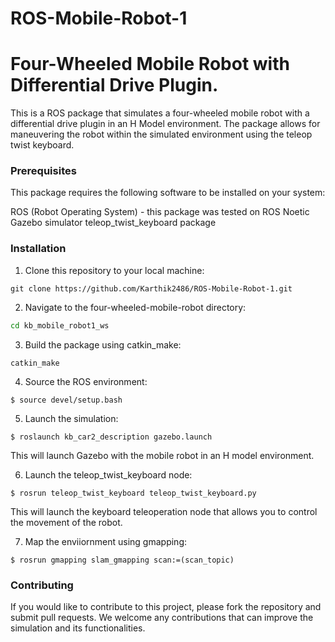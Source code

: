 # ROS-Mobile-Robot-1
# Four-Wheeled Mobile Robot with Differential Drive Plugin.
This is a ROS package that simulates a four-wheeled mobile robot with a differential drive plugin in an H Model environment. The package allows for maneuvering the robot within the simulated environment using the teleop twist keyboard.

### Prerequisites
This package requires the following software to be installed on your system:

ROS (Robot Operating System) - this package was tested on ROS Noetic
Gazebo simulator
teleop_twist_keyboard package

### Installation

1. Clone this repository to your local machine:
```bash:
git clone https://github.com/Karthik2486/ROS-Mobile-Robot-1.git
```

2. Navigate to the four-wheeled-mobile-robot directory:
```bash
cd kb_mobile_robot1_ws
```

3. Build the package using catkin_make:
```bash:
catkin_make
```

4. Source the ROS environment:
```shell
$ source devel/setup.bash
```

5. Launch the simulation:
```shell
$ roslaunch kb_car2_description gazebo.launch
```
This will launch Gazebo with the mobile robot in an H model environment.

6. Launch the teleop_twist_keyboard node:
```shell
$ rosrun teleop_twist_keyboard teleop_twist_keyboard.py
```
This will launch the keyboard teleoperation node that allows you to control the movement of the robot.

7. Map the enviiornment using gmapping:
```shell
$ rosrun gmapping slam_gmapping scan:=(scan_topic)
```

### Contributing
If you would like to contribute to this project, please fork the repository and submit pull requests. We welcome any contributions that can improve the simulation and its functionalities.
